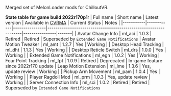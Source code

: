 Merged set of MelonLoader mods for ChilloutVR.

**State table for game build 2022r170p1:**
| Full name | Short name | Latest version | Available in [CVRMA](https://github.com/knah/CVRMelonAssistant) | Current Status | Notes |
|-----------|------------|----------------|-----------------------------------------------------------------|----------------|-------|
| Avatar Change Info | ml_aci | 1.0.3 | Retired | Retired | Superseded by `Extended Game Notifications`
| Avatar Motion Tweaker | ml_amt | 1.2.7 | Yes | Working |
| Desktop Head Tracking | ml_dht | 1.1.3 | Yes | Working |
| Desktop Reticle Switch | ml_drs | 1.0.0 | Yes | Working |
| Extended Game Notifications | ml_egn | 1.0.2 | Yes | Working
| Four Point Tracking | ml_fpt | 1.0.9 | Retired | Deprecated | In-game feature since 2022r170 update
| Leap Motion Extension | ml_lme | 1.3.6 | Yes, update review | Working |
| Pickup Arm Movement | ml_pam | 1.0.4 | Yes | Working |
| Player Ragdoll Mod | ml_prm | 1.0.3 | Yes, update review | Working |
| Server Connection Info | ml_sci | 1.0.2 | Retired | Retired | Superseded by `Extended Game Notifications`
